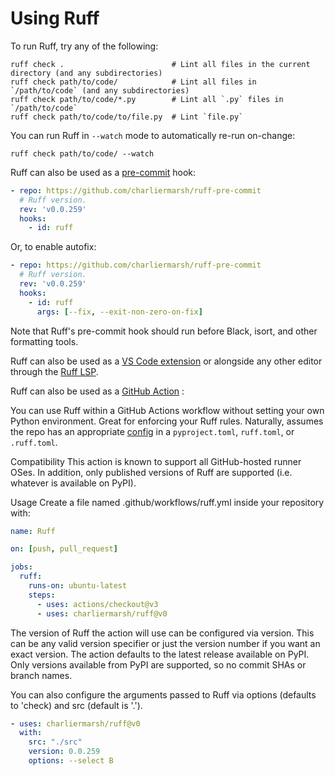 # Using Ruff

To run Ruff, try any of the following:

```shell
ruff check .                        # Lint all files in the current directory (and any subdirectories)
ruff check path/to/code/            # Lint all files in `/path/to/code` (and any subdirectories)
ruff check path/to/code/*.py        # Lint all `.py` files in `/path/to/code`
ruff check path/to/code/to/file.py  # Lint `file.py`
```

You can run Ruff in `--watch` mode to automatically re-run on-change:

```shell
ruff check path/to/code/ --watch
```

Ruff can also be used as a [pre-commit](https://pre-commit.com) hook:

```yaml
- repo: https://github.com/charliermarsh/ruff-pre-commit
  # Ruff version.
  rev: 'v0.0.259'
  hooks:
    - id: ruff
```

Or, to enable autofix:

```yaml
- repo: https://github.com/charliermarsh/ruff-pre-commit
  # Ruff version.
  rev: 'v0.0.259'
  hooks:
    - id: ruff
      args: [--fix, --exit-non-zero-on-fix]
```

Note that Ruff's pre-commit hook should run before Black, isort, and other formatting tools.

Ruff can also be used as a [VS Code extension](https://github.com/charliermarsh/ruff-vscode) or
alongside any other editor through the [Ruff LSP](https://github.com/charliermarsh/ruff-lsp).

Ruff can also be used as a [GitHub Action](https://github.com/features/actions) :

You can use Ruff within a GitHub Actions workflow without setting your own Python environment. Great for enforcing your Ruff rules.  Naturally, assumes the repo has an appropriate [config](https://beta.ruff.rs/docs/configuration/) in a `pyproject.toml`, `ruff.toml`, or `.ruff.toml`.

Compatibility
This action is known to support all GitHub-hosted runner OSes. In addition, only published versions of Ruff are supported (i.e. whatever is available on PyPI).

Usage
Create a file named .github/workflows/ruff.yml inside your repository with:

```yaml
name: Ruff

on: [push, pull_request]

jobs:
  ruff:
    runs-on: ubuntu-latest
    steps:
      - uses: actions/checkout@v3
      - uses: charliermarsh/ruff@v0
```

The version of Ruff the action will use can be configured via version. This can be any valid version specifier or just the version number if you want an exact version. The action defaults to the latest release available on PyPI. Only versions available from PyPI are supported, so no commit SHAs or branch names.

You can also configure the arguments passed to Ruff via options (defaults to 'check) and src (default is '.').

```yaml
- uses: charliermarsh/ruff@v0
  with:
    src: "./src"
    version: 0.0.259
    options: --select B
```
